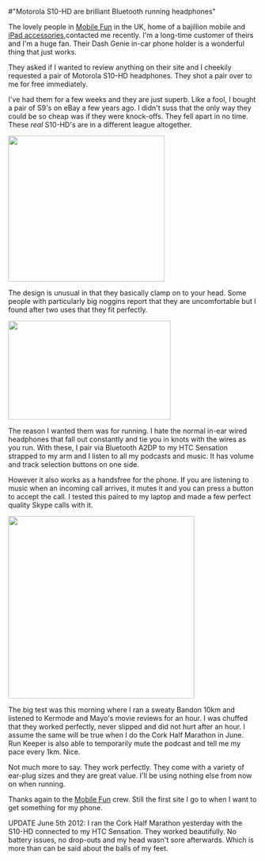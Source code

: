 #"Motorola S10-HD are brilliant Bluetooth running headphones"

The lovely people in <a href="http://www.mobilefun.co.uk">Mobile Fun</a> in the UK, home of a bajillion mobile and <a href="http://www.mobilefun.co.uk/cat/iPad-Accessories.htm">iPad accessories</a>,contacted me recently. I'm a long-time customer of theirs and I'm a huge fan. Their Dash Genie in-car phone holder is a wonderful thing that just works.

They asked if I wanted to review anything on their site and I cheekily requested a pair of Motorola S10-HD headphones. They shot a pair over to me for free immediately.

I've had them for a few weeks and they are just superb. Like a fool, I bought a pair of S9's on eBay a few years ago. I didn't suss that the only way they could be so cheap was if they were knock-offs. They fell apart in no time. These <em>real</em> S10-HD's are in a different league altogether.

<a href="https://s3-eu-west-1.amazonaws.com/conoroneill.net/wp-content/uploads/2012/05/B2C-cnp2184-1-new-lg-US-EN.png"><img class="size-full wp-image-724 aligncenter" title="B2C-cnp2184-1-new-lg-US-EN" src="https://s3-eu-west-1.amazonaws.com/conoroneill.net/wp-content/uploads/2012/05/B2C-cnp2184-1-new-lg-US-EN.png" alt="" width="316" height="295" /></a>

The design is unusual in that they basically clamp on to your head. Some people with particularly big noggins report that they are uncomfortable but I found after two uses that they fit perfectly.

<a href="https://s3-eu-west-1.amazonaws.com/conoroneill.net/wp-content/uploads/2012/05/B2C-S10-3-new-US-EN.png"><img class="size-full wp-image-725 aligncenter" title="B2C-S10-3-new-US-EN" src="https://s3-eu-west-1.amazonaws.com/conoroneill.net/wp-content/uploads/2012/05/B2C-S10-3-new-US-EN.png" alt="" width="328" height="200" /></a>

The reason I wanted them was for running. I hate the normal in-ear wired headphones that fall out constantly and tie you in knots with the wires as you run. With these, I pair via Bluetooth A2DP to my HTC Sensation strapped to my arm and I listen to all my podcasts and music. It has volume and track selection buttons on one side.

However it also works as a handsfree for the phone. If you are listening to music when an incoming call arrives, it mutes it and you can press a button to accept the call. I tested this paired to my laptop and made a few perfect quality Skype calls with it.

<a href="https://s3-eu-west-1.amazonaws.com/conoroneill.net/wp-content/uploads/2012/05/B2C-S10HD-Global-packaging-life-US-EN.png"><img class="size-full wp-image-726 aligncenter" title="B2C-S10HD-Global-packaging-life-US-EN" src="https://s3-eu-west-1.amazonaws.com/conoroneill.net/wp-content/uploads/2012/05/B2C-S10HD-Global-packaging-life-US-EN.png" alt="" width="376" height="369" /></a>

The big test was this morning where I ran a sweaty Bandon 10km and listened to Kermode and Mayo's movie reviews for an hour. I was chuffed that they worked perfectly, never slipped and did not hurt after an hour. I assume the same will be true when I do the Cork Half Marathon in June. Run Keeper is also able to temporarily mute the podcast and tell me my pace every 1km. Nice.

Not much more to say. They work perfectly. They come with a variety of ear-plug sizes and they are great value. I'll be using nothing else from now on when running.

Thanks again to the <a href="http://www.mobilefun.co.uk">Mobile Fun</a> crew. Still the first site I go to when I want to get something for my phone.

UPDATE June 5th 2012: I ran the Cork Half Marathon yesterday with the S10-HD connected to my HTC Sensation. They worked beautifully. No battery issues, no drop-outs and my head wasn't sore afterwards. Which is more than can be said about the balls of my feet.

&nbsp;
